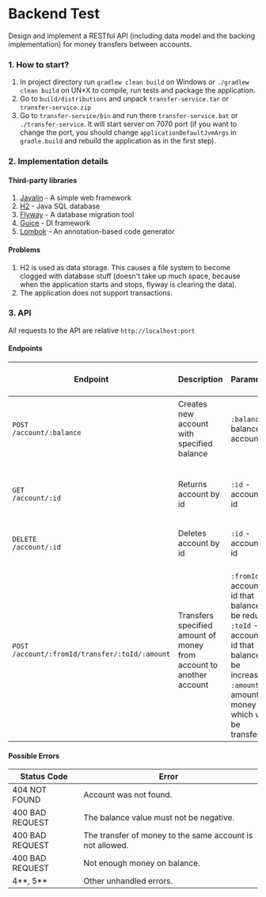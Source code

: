 # Backend Test
Design and implement a RESTful API (including data model and the backing implementation) for
money transfers between accounts.
### 1. How to start? ###
1. In project directory run `gradlew clean build` on Windows or `./gradlew clean build` on UN*X to compile, run tests and package the application.
2. Go to `build/distributions` and unpack `transfer-service.tar` or `transfer-service.zip`
3. Go to `transfer-service/bin` and run there `transfer-service.bat` or `./transfer-service`.
It will start server on 7070 port (if you want to change the port, you should change `applicationDefaultJvmArgs` in `gradle.build`
and rebuild the application as in the first step).

### 2. Implementation details ###
#### Third-party libraries ####
1. [Javalin](https://javalin.io/) - A simple web framework
2. [H2](http://www.h2database.com/html/main.html) - Java SQL database
3. [Flyway](https://flywaydb.org) - A database migration tool
4. [Guice](https://github.com/google/guice) - DI framework
5. [Lombok](https://projectlombok.org) - An annotation-based code generator
#### Problems ####
1. H2 is used as data storage. This causes a file system to become clogged with database stuff (doesn't take up much space, because when the application starts and stops, flyway is clearing the data).
2. The application does not support transactions.

### 3. API ###
All requests to the API are relative ```http://localhost:port```
#### Endpoints ####
<table>
    <thead>
        <tr>
            <th>Endpoint</th>
            <th>Description</th>
            <th>Parameters</th>
            <th>Success Response/Status Code</th>
        </tr>
    </thead>
    <tbody>
        <tr>
            <td><code>POST</code><br/><code>/account/:balance</code></td>
            <td>Creates new account with specified balance</td>
            <td><code>:balance</code> - balance on account</td>
            <td><pre>
{
    "id": id,
    "balance": balance
}</pre><br/>201 CREATED
        <tr>
            <td><code>GET</code><br/><code>/account/:id</code></td>
            <td>Returns account by id</td>
            <td><code>:id</code> - account's id</td>
            <td><pre>
{
    "id": id,
    "balance": balance
}</pre><br/>200 OK
	    </td>
        </tr>
        <tr>
	    <td><code>DELETE</code><br/><code>/account/:id</code></td>
            <td>Deletes account by id</td>
            <td><code>:id</code> - account's id</td>
	    <td>204 NO CONTENT</td>
        </tr>
        <tr>
            <td><code>POST</code><br/><code>/account/:fromId/transfer/:toId/:amount</code></td>
            <td>Transfers specified amount of money from account to another account</td>
            <td>
            	<br/><code>:fromId</code> - account's id that balance will be reduced
                <br/><code>:toId</code> - account's id that balance will be increased
                <br/><code>:amount</code> - amount of money which will be transferred
            </td>
	    <td>204 NO CONTENT</td>
        </tr>
    </tbody>
</table>

#### Possible Errors ####
<table>
	<thead>
    	<tr>
        	<th>Status Code</th>
            <th>Error</th>
        <tr>
    </thead>
    <tbody>
    	<tr>
        	<td>404 NOT FOUND</td>
        	<td>Account was not found.</td>
        </>
    	<tr>
        	<td>400 BAD REQUEST</td>
        	<td>The balance value must not be negative.</td>
        </>
    	<tr>
        	<td>400 BAD REQUEST</td>
        	<td>The transfer of money to the same account is not allowed.</td>
        </>
    	<tr>
        	<td>400 BAD REQUEST</td>
        	<td>Not enough money on balance.</td>
        </>
    	<tr>
        	<td>4**, 5**</td>
        	<td>Other unhandled errors.</td>
        </>
    </tbody>
</table>
